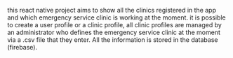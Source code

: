 this react native project aims to show all the clinics registered in the app and which emergency service clinic is working at the moment. it is possible to create a user profile or a clinic profile, all clinic profiles are managed by an administrator who defines the emergency service clinic at the moment via a .csv file that they enter. All the information is stored in the database (firebase).
